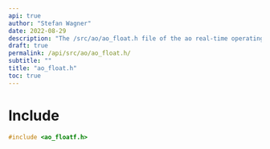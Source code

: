 ```yaml
---
api: true
author: "Stefan Wagner"
date: 2022-08-29
description: "The /src/ao/ao_float.h file of the ao real-time operating system."
draft: true
permalink: /api/src/ao/ao_float.h/
subtitle: ""
title: "ao_float.h"
toc: true
---
```


# Include

```c
#include <ao_floatf.h>
```

